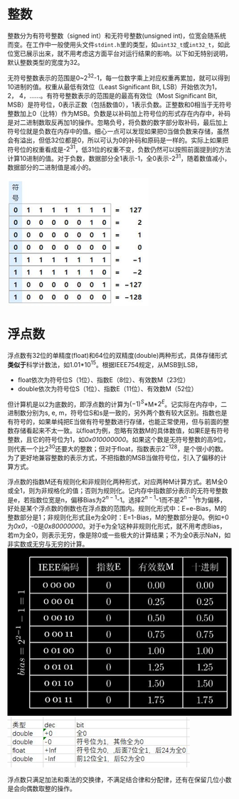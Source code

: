 # 整数
  整数分为有符号整数（signed int）和无符号整数(unsigned int)，位宽会随系统而变。在工作中一般使用头文件`stdint.h`里的类型，如`uint32_t`或`int32_t`，如此位宽已展示出来，就不用考虑这方面平台对运行结果的影响。以下如无特别说明，默认整数类型的宽度为32。
  
无符号整数表示的范围是0~$2^{32}$-1，每一位数字乘上对应权重再累加，就可以得到10进制的值。权重从最低有效位（Least Significant Bit, LSB）开始依次为1， 2， 4，……。有符号整数表示的范围是的最高有效位（Most Significant Bit, MSB）是符号位，0表示正数（包括数值0），1表示负数。正整数和0相当于无符号整数加上0（比特）作为MSB。负数是以补码加上符号位的形式存在内存中，补码是对二进制数取反再加1的操作。忽略负号，将负数的数字部分取补码，最后加上符号位就是负数在内存中的值。细心一点可以发现如果把0当做负数来存储，虽然会有溢出，但低32位都是0，所以可认为0的补码和原码是一样的。实际上如果把符号位的权重看成是-$2^{31}$，低31位的权重不变，负数仍然可以按照前面提到的方法计算10进制的值。对于负数，数据部分全1表示-1，全0表示-$2^{31}$，随着数值减小，数据部分的二进制值是减小的。
  
![signed int](/pic/signed_int.JPG)
  
# 浮点数
浮点数有32位的单精度(float)和64位的双精度(double)两种形式，具体存储形式**类似于**科学计数法，如1.01*$10^{15}$。根据IEEE754规定，从MSB到LSB，
- float依次为符号位S（1位）、指数E（8位）、有效数M（23位）
- double依次为符号位S（1位）、指数E（11位）、有效数M（52位）
  
但计算机是以2为底数的，即浮点数的计算为$(-1)^S$\*M*$2^{E}$。记实际在内存中，二进制数分别为s, e, m，符号位S和s是一致的，另外两个数有较大区别。指数也是有符号的，如果单纯把E当做有符号整数进行存储，也能正常使用，但与前面的整数存储看起来不太一致。以float为例，忽略有效数M的具体数值，如果E是有符号整数，且它的符号位为1，如*0x010000000*。如果这个数是无符号整数的高9位，则代表一个比$2^{30}$还要大的整数；但对于float，指数表示$2^{-128}$，是个很小的数。为了更好地兼容整数的表示方式，不把指数的MSB当做符号位，引入了偏移的计算方式。
  
浮点数的指数M还有规则化和非规则化两种形式，对应两种M计算方式。若M全0或全1，则为非规格化的值；否则为规则化。记内存中指数部分表示的无符号整数是e，若指数位宽是n，偏移Bias为$2^{n-1}$-1。选择$2^{n-1}$-1而不是$2^{n-1}$作为偏移，好处是某个浮点数的倒数也在浮点数的范围内。规则化形式中：E=e-Bias，M的整数部分是1；非规则化形式且e为全0时：E=1-Bias，M的整数部分是0。例如+0为*0x0*，-0是*0x80000000*。对于e为全1这种非规则化形式，就不用考虑Bias，若m为全0，则表示无穷，像是除0或一些极大的计算结果；不为全0表示NaN，如非实数或无穷与无穷的计算。![float图片](/pic/float.JPG)![特殊数字图片](/pic/special_data.JPG)
  
浮点数只满足加法和乘法的交换律，不满足结合律和分配律，还有在保留几位小数是会向偶数取整的操作。
